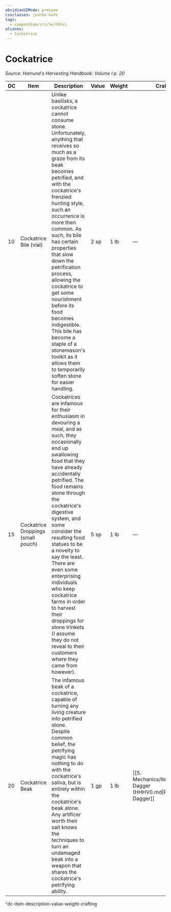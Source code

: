 ```yaml
---
obsidianUIMode: preview
cssclasses: json5e-note
tags:
  - compendium/src/5e/hhhvi
aliases:
  - Cockatrice
---
```

# Cockatrice
*Source: Hamund's Harvesting Handbook: Volume I p. 20* 

| DC | Item | Description | Value | Weight | Crafting |
|----|------|-------------|-------|--------|----------|
| 10 | Cockatrice Bile (vial) | Unlike basilisks, a cockatrice cannot consume stone. Unfortunately, anything that receives so much as a graze from its beak becomes petrified, and with the cockatrice's frenzied hunting style, such an occurrence is more then common. As such, its bile has certain properties that slow down the petrification process, allowing the cockatrice to get some nourishment before its food becomes indigestible. This bile has become a staple of a stonemason's toolkit as it allows them to temporarily soften stone for easier handling. | 2 sp | 1 lb | — |
| 15 | Cockatrice Droppings (small pouch) | Cockatrices are infamous for their enthusiasm in devouring a meal, and as such, they occasionally end up swallowing food that they have already accidentally petrified. The food remains stone through the cockatrice's digestive system, and some consider the resulting food statues to be a novelty to say the least. There are even some enterprising individuals who keep cockatrice farms in order to harvest their droppings for stone trinkets (I assume they do not reveal to their customers where they came from however). | 5 sp | 1 lb | — |
| 20 | Cockatrice Beak | The infamous beak of a cockatrice, capable of turning any living creature into petrified stone. Despite common belief, the petrifying magic has nothing to do with the cockatrice's saliva, but is entirely within the cockatrice's beak alone. Any artificer worth their salt knows the techniques to turn an undamaged beak into a weapon that shares the cockatrice's petrifying ability. | 1 gp | 1 lb | [[5. Mechanics/Items/Petrifying Dagger (HHHVI).md\|Petrifying Dagger]] |
^dc-item-description-value-weight-crafting
